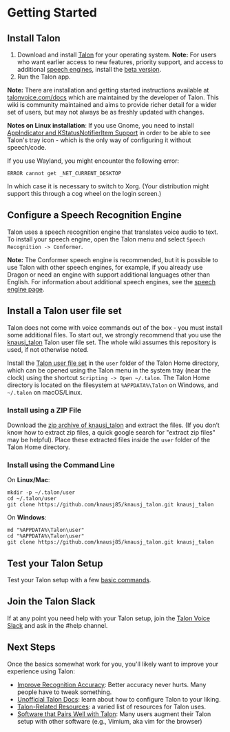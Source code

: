 # Getting Started

## Install Talon
1. Download and install [Talon](https://talonvoice.com) for your operating system. **Note:** For users who want earlier access to new features, priority support, and access to additional [speech engines](/speech_engines.md), install the [beta version](/beta_talon.md).
1. Run the Talon app.

**Note:** There are installation and getting started instructions available at [talonvoice.com/docs](https://talonvoice.com/docs/) which are maintained by the developer of Talon. This wiki is community maintained and aims to provide richer detail for a wider set of users, but may not always be as freshly updated with changes.

**Notes on Linux installation**:
If you use Gnome, you need to install [AppIndicator and KStatusNotifierItem Support](https://extensions.gnome.org/extension/615/appindicator-support/) in order to be able to see Talon's tray icon - which is the only way of configuring it without speech/code.

If you use Wayland, you might encounter the following error:
```
ERROR cannot get _NET_CURRENT_DESKTOP
```
In which case it is necessary to switch to Xorg. (Your distribution might support this through a cog wheel on the login screen.)

## Configure a Speech Recognition Engine

Talon uses a speech recognition engine that translates voice audio to text. To install your speech engine, open the Talon menu and select `Speech Recognition -> Conformer`.

**Note:** The Conformer speech engine is recommended, but it is possible to use Talon with other speech engines, for example, if you already use Dragon or need an engine with support additional languages other than English. For information about additional speech engines, see the [speech engine page](/speech_engines.md).

## Install a Talon user file set

Talon does not come with voice commands out of the box - you must install some additional files. To start out, we strongly recommend that you use the [knausj_talon](https://github.com/knausj85/knausj_talon) Talon user file set. The whole wiki assumes this repository is used, if not otherwise noted.

Install the [Talon user file set](https://github.com/knausj85/knausj_talon) in the `user` folder of the Talon Home directory, which can be opened using the Talon menu in the system tray (near the clock) using the shortcut `Scripting -> Open ~/.talon`. The Talon Home directory is located on the filesystem at `%APPDATA%\Talon` on Windows, and `~/.talon` on macOS/Linux.

### Install using a ZIP File
 Download the [zip archive of knausj_talon](https://github.com/knausj85/knausj_talon/archive/master.zip) and extract the files. (If you don’t know how to extract zip files, a quick google search for "extract zip files" may be helpful). Place these extracted files inside the `user` folder of the Talon Home directory.

### Install using the Command Line
On **Linux/Mac**:
```
mkdir -p ~/.talon/user
cd ~/.talon/user
git clone https://github.com/knausj85/knausj_talon.git knausj_talon
```

On **Windows**:
```
md "%APPDATA%\Talon\user"
cd "%APPDATA%\Talon\user"
git clone https://github.com/knausj85/knausj_talon.git knausj_talon
```

## Test your Talon Setup
Test your Talon setup with a few [basic commands](/basic_usage.md).

## Join the Talon Slack
If at any point you need help with your Talon setup, join the [Talon Voice Slack](https://talonvoice.com/chat) and ask in the #help channel.

## Next Steps
Once the basics somewhat work for you, you'll likely want to improve your experience using Talon:
* [Improve Recognition Accuracy](/improving_recognition_accuracy): Better accuracy never hurts. Many people have to tweak something.
* [Unofficial Talon Docs](/unofficial_talon_docs): learn about how to configure Talon to your liking.
* [Talon-Related Resources](/talon_related_resources): a varied list of resources for Talon uses.
* [Software that Pairs Well with Talon](/other_integrations): Many users augment their Talon setup with other software (e.g., Vimium, aka vim for the browser)
